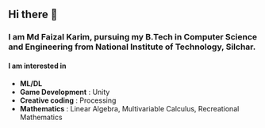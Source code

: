 ## Hi there 👋
### I am Md Faizal Karim, pursuing my B.Tech in Computer Science and Engineering from National Institute of Technology, Silchar.
#### I am interested in 
* <b>ML/DL </b>
* <b>Game Development</b> : Unity
* <b>Creative coding</b> : Processing
* <b>Mathematics</b> : Linear Algebra, Multivariable Calculus, Recreational Mathematics 
<!--
**FaizalKarim280280/FaizalKarim280280** is a ✨ _special_ ✨ repository because its `README.md` (this file) appears on your GitHub profile.

Here are some ideas to get you started:

- 🔭 I’m currently working on ...
- 🌱 I’m currently learning ...
- 👯 I’m looking to collaborate on ...
- 🤔 I’m looking for help with ...
- 💬 Ask me about ...
- 📫 How to reach me: ...
- 😄 Pronouns: ...
- ⚡ Fun fact: ...
-->
